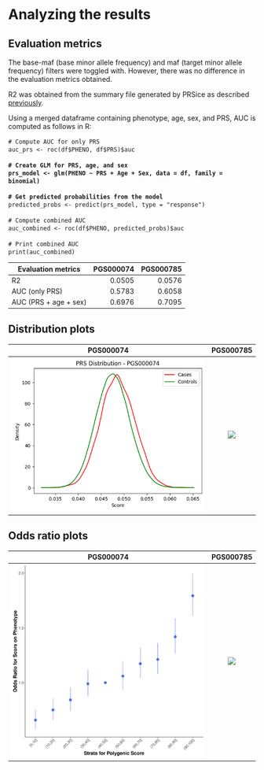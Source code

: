 # Analyzing the results

## Evaluation metrics

The base-maf (base minor allele frequency) and maf (target minor allele frequency) filters were toggled with. However, there was no difference in the evaluation metrics obtained.

R2 was obtained from the summary file generated by PRSice as described [previously](prsice.md#output).

Using a merged dataframe containing phenotype, age, sex, and PRS, AUC is computed as follows in R:

<pre class="language-r" data-overflow="wrap"><code class="lang-r"># Compute AUC for only PRS
auc_prs &#x3C;- roc(df$PHENO, df$PRS)$auc

<strong># Create GLM for PRS, age, and sex
</strong><strong>prs_model &#x3C;- glm(PHENO ~ PRS + Age + Sex, data = df, family = binomial)
</strong><strong>
</strong><strong># Get predicted probabilities from the model
</strong>predicted_probs &#x3C;- predict(prs_model, type = "response")

# Compute combined AUC
auc_combined &#x3C;- roc(df$PHENO, predicted_probs)$auc

# Print combined AUC
print(auc_combined)
</code></pre>

| Evaluation metrics    | PGS000074 | PGS000785 |
| --------------------- | --------: | --------: |
| R2                    |    0.0505 |    0.0576 |
| AUC (only PRS)        |    0.5783 |    0.6058 |
| AUC (PRS + age + sex) |    0.6976 |    0.7095 |

## Distribution plots

|                PGS000074                |                  PGS000785                  |
| :-------------------------------------: | :-----------------------------------------: |
| ![](<../.gitbook/assets/image (6).png>) | ![](../.gitbook/assets/PGS000785\_dist.png) |

## Odds ratio plots

|                                                PGS000074                                                |                                 PGS000785                                |
| :-----------------------------------------------------------------------------------------------------: | :----------------------------------------------------------------------: |
| <img src="../.gitbook/assets/PGS000074_results_STRATA_PLOT_2023-06-27.png" alt="" data-size="original"> | ![](../.gitbook/assets/PGS000785\_results\_STRATA\_PLOT\_2023-06-27.png) |
